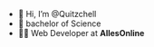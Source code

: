 - 👋 Hi, I’m @Quitzchell
- 🌱 bachelor of Science
- 👩‍🏭 Web Developer at **AllesOnline**

<!---
Quitzchell/Quitzchell is a ✨ special ✨ repository because its `README.md` (this file) appears on your GitHub profile.
You can click the Preview link to take a look at your changes.
--->
